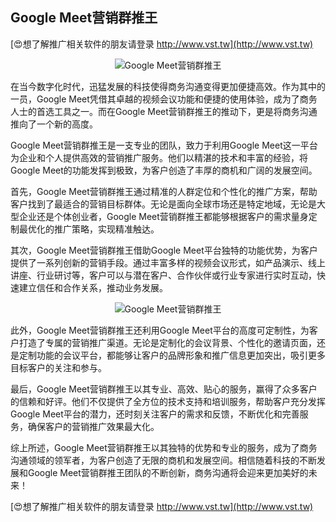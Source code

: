 ## **Google Meet营销群推王**

[😍想了解推广相关软件的朋友请登录 http://www.vst.tw](http://www.vst.tw)

 <center><img src="https://vst.tw/MP4/tuiguang/png/4.png" alt="Google Meet营销群推王"></center>

在当今数字化时代，迅猛发展的科技使得商务沟通变得更加便捷高效。作为其中的一员，Google Meet凭借其卓越的视频会议功能和便捷的使用体验，成为了商务人士的首选工具之一。而在Google Meet营销群推王的推动下，更是将商务沟通推向了一个新的高度。

Google Meet营销群推王是一支专业的团队，致力于利用Google Meet这一平台为企业和个人提供高效的营销推广服务。他们以精湛的技术和丰富的经验，将Google Meet的功能发挥到极致，为客户创造了丰厚的商机和广阔的发展空间。

首先，Google Meet营销群推王通过精准的人群定位和个性化的推广方案，帮助客户找到了最适合的营销目标群体。无论是面向全球市场还是特定地域，无论是大型企业还是个体创业者，Google Meet营销群推王都能够根据客户的需求量身定制最优化的推广策略，实现精准触达。

其次，Google Meet营销群推王借助Google Meet平台独特的功能优势，为客户提供了一系列创新的营销手段。通过丰富多样的视频会议形式，如产品演示、线上讲座、行业研讨等，客户可以与潜在客户、合作伙伴或行业专家进行实时互动，快速建立信任和合作关系，推动业务发展。

 <center><img src="https://vst.tw/MP4/tuiguang/png/8.png" alt="Google Meet营销群推王"></center>

此外，Google Meet营销群推王还利用Google Meet平台的高度可定制性，为客户打造了专属的营销推广渠道。无论是定制化的会议背景、个性化的邀请页面，还是定制功能的会议平台，都能够让客户的品牌形象和推广信息更加突出，吸引更多目标客户的关注和参与。

最后，Google Meet营销群推王以其专业、高效、贴心的服务，赢得了众多客户的信赖和好评。他们不仅提供了全方位的技术支持和培训服务，帮助客户充分发挥Google Meet平台的潜力，还时刻关注客户的需求和反馈，不断优化和完善服务，确保客户的营销推广效果最大化。

综上所述，Google Meet营销群推王以其独特的优势和专业的服务，成为了商务沟通领域的领军者，为客户创造了无限的商机和发展空间。相信随着科技的不断发展和Google Meet营销群推王团队的不断创新，商务沟通将会迎来更加美好的未来！

[😍想了解推广相关软件的朋友请登录 http://www.vst.tw](http://www.vst.tw)



